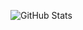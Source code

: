![GitHub Stats](https://github-readme-stats.vercel.app/api/top-langs/?username=LapaJr31&theme=gruvbox&show_icons=true&hide_border=true&layout=compact)
